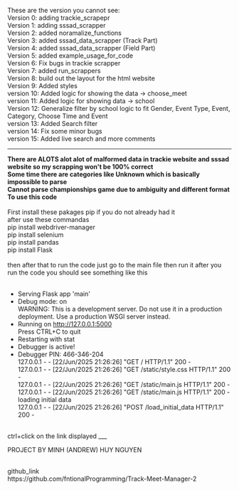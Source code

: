 These are the version you cannot see:<br>
Version 0: adding trackie_scrapepr<br>
Version 1: adding sssad_scrapper<br>
Version 2: added noramalize_functions<br>
Version 3: added sssad_data_scrapper (Track Part)<br>
Version 4: added sssad_data_scrapper (Field Part)<br>
Version 5: added example_usage_for_code<br>
Version 6: Fix bugs in trackie scrapper<br>
Version 7: added run_scrappers<br>
Version 8: build out the layout for the html website<br>
Version 9: Added styles<br>
version 10: Added logic for showing the data -> choose_meet<br>
version 11: Added logic for showing data -> school<br>
Version 12: Generalize filter by school logic to fit Gender, Event Type, Event, Category, Choose Time and Event<br>
version 13: Added Search filter<br>
version 14: Fix some minor bugs<br>
version 15: Added live search and more comments<br>
___

**There are ALOTS alot alot of malformed data in trackie website and sssad website so my scrapping won't be 100% correct**
<br>
**Some time there are categories like Unknown which is basically impossible to parse**
<br>
**Cannot parse championships game due to ambiguity and different format**
<br>
**To use this code**
<br>
<br>
First install these pakages
pip if you do not already had it<br>
after use these commandas <br>
pip install webdriver-manager <br>
pip install selenium <br>
pip install pandas <br>
pip install Flask <br><br>
then after that to run the code just go to the main file then run it 
after you run the code you should see something like this
<br><br>
 * Serving Flask app 'main' <br>
 * Debug mode: on <br>
WARNING: This is a development server. Do not use it in a production deployment. Use a production WSGI server instead. <br>
 * Running on http://127.0.0.1:5000 <br>
Press CTRL+C to quit <br>
 * Restarting with stat <br>
 * Debugger is active! <br>
 * Debugger PIN: 466-346-204 <br>
127.0.0.1 - - [22/Jun/2025 21:26:26] "GET / HTTP/1.1" 200 - <br>
127.0.0.1 - - [22/Jun/2025 21:26:26] "GET /static/style.css HTTP/1.1" 200 - <br>
127.0.0.1 - - [22/Jun/2025 21:26:26] "GET /static/main.js HTTP/1.1" 200 - <br>
127.0.0.1 - - [22/Jun/2025 21:26:26] "GET /static/main.js HTTP/1.1" 200 - <br>
loading initial data <br>
127.0.0.1 - - [22/Jun/2025 21:26:26] "POST /load_initial_data HTTP/1.1" 200 - <br>
<br>
ctrl+click on the link displayed
___

PROJECT BY MINH (ANDREW) HUY NGUYEN

<br>
github_link
<br>
https://github.com/fntionalProgramming/Track-Meet-Manager-2
